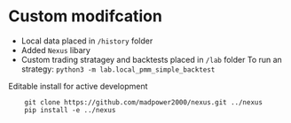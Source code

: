 # Custom modifcation
- Local data placed in `/history` folder
- Added `Nexus` libary
- Custom trading stratagey and backtests placed in `/lab` folder
   To run an strategy: ```python3 -m lab.local_pmm_simple_backtest```




Editable install for active development
```
    git clone https://github.com/madpower2000/nexus.git ../nexus
    pip install -e ../nexus
```